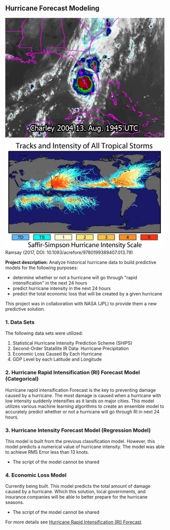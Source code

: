 ## Hurricane Forecast Modeling

<img src="/images/hurricane_charley.JPG?raw=false"/>
<img src="/images/hurricane_track.JPG?raw=true"/>
Ramsay (2017, DOI: 10.1093/acrefore/9780199389407.013.79)

**Project description:** Analyze historical hurricane data to build predictive models for the following purposes:
- determine whether or not a hurricane will go through "rapid intensification" in the next 24 hours
- predict hurricane intensity in the next 24 hours
- predict the total economic loss that will be created by a given hurricane

This project was in collaboration with NASA (JPL) to provide them a new predictive solution.

### 1. Data Sets

The following data sets were utilized:
1. Statistical Hurricane Intensity Prediction Scheme (SHIPS)
2. Second-Order Statallite IR Data: Hurricane Precipitation
3. Economic Loss Caused By Each Hurricane
4. GDP Level by each Latitude and Longitude

### 2. Hurricane Rapid Intensification (RI) Forecast Model (Categorical)

Hurricane rapid intensification Forecast is the key to preventing damage caused by a hurricane. The most damage is caused when a hurricane with low intensity suddenly intensifies as it lands on major cities. This model utilizes various machine learning algorithms to create an ensemble model to accurately predict whether or not a hurricane will go through RI in next 24 hours.


### 3. Hurricane Intensity Forecast Model (Regression Model)

This model is built from the previous classification model. However, this model predicts a numerical value of hurricane intensity. The model was able to achieve RMS Error less than 13 knots.

* The script of the model cannot be shared


### 4. Economic Loss Model

Currently being built. This model predicts the total amount of damage caused by a hurricane. Which this solution, local governments, and insurance companies will be able to better prepare for the hurricane seasons.

* The script of the model cannot be shared

For more details see [Hurricane Rapid Intensification (RI) Forecast](https://github.com/kwonkh0424/Hurricane-Prediction-Model).
